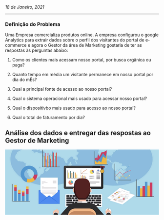 *18 de Janeiro, 2021*

---

### Definição do Problema

Uma Empresa comercializa produtos online. A empresa configurou o google Analytics para extrair dados sobre o perfil dos visitantes do portal de e-commerce e agora o Gestor 
da área de Marketing gostaria de ter as respostas às perguntas abaixo:

  1. Como os clientes mais acessam nosso portal, por busca orgânica ou paga?
  
  2. Quanto tempo em média um visitante permanece em nosso portal por dia do mÊs?
  
  3. Qual a principal fonte de acesso ao nosso portal?
  
  4. Qual o sistema operacional mais usado para acessar nosso portal?
  
  5. Qual o dispositivbo mais usado para acesso ao nosso portal?
  
  6. Qual o total de faturamento por dia?
  
  
## Análise dos dados e entregar das respostas ao Gestor de Marketing

![Google Analytics](https://raw.githubusercontent.com/rodolffoterra/dashboard/main/Power_BI/Google_Analytics/imagem/Google_Analytics.png)
